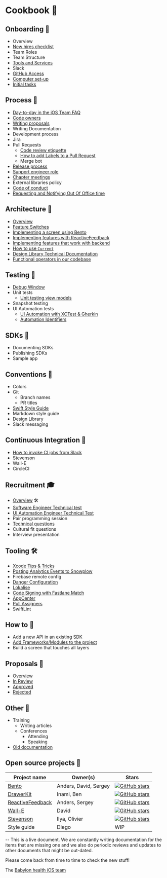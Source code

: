 # Cookbook 🥘

## Onboarding 🚢
  - Overview
  - [New hires checklist](https://github.com/babylonhealth/ios-playbook/blob/master/Cookbook/Technical-Documents/NewHiresCheckList.md)
  - Team Roles
  - Team Structure
  - [Tools and Services](https://github.com/babylonhealth/ios-playbook/blob/master/Cookbook/Technical-Documents/ToolsAndServices.md)
  - Slack
  - [GitHub Access](https://github.com/babylonhealth/ios-playbook/blob/master/Cookbook/Technical-Documents/NewHiresCheckList.md#github-access)
  - [Computer set-up](https://github.com/babylonhealth/ios-playbook/blob/master/Cookbook/Technical-Documents/NewHiresCheckList.md#install-prerequisites)
  - [Initial tasks](https://github.com/babylonhealth/ios-playbook/blob/master/Cookbook/Technical-Documents/NewHiresCheckList.md#whats-next)

## Process 🚓
  - [Day-to-day in the iOS Team FAQ](https://github.com/babylonhealth/ios-playbook/blob/master/Cookbook/Technical-Documents/WorkingAtBabylon.md)
  - [Code owners](https://github.com/babylonhealth/ios-playbook/blob/master/Cookbook/Proposals/CODEOWNERS.md)
  - [Writing proposals](https://github.com/babylonhealth/ios-playbook/blob/master/Cookbook/Technical-Documents/WritingAProposal.md)
  - Writing Documentation
  - Development process
  - Jira
  - Pull Requests
  	- [Code review etiquette](https://github.com/babylonhealth/ios-playbook/blob/master/Etiquette/CODE_REVIEW.md)
  	- [How to add Labels to a Pull Request](https://github.com/babylonhealth/ios-playbook/blob/master/Cookbook/Technical-Documents/LabelsInPRs.md)
  	- Merge bot
  - [Release process](https://github.com/babylonhealth/ios-playbook/blob/master/Cookbook/Technical-Documents/ReleaseProcess.md)
  - [Support engineer role](https://github.com/babylonhealth/ios-playbook/blob/master/Cookbook/Technical-Documents/SupportEngineerRole.md)
  - [Chapter meetings](https://github.com/babylonhealth/ios-playbook/blob/master/Cookbook/Technical-Documents/meetings-purpose.md)
  - External libraries policy
  - [Code of conduct](https://github.com/babylonhealth/ios-playbook/blob/master/Etiquette/README.md)
  - [Requesting and Notifying Out Of Office time](https://github.com/babylonhealth/ios-playbook/blob/master/Cookbook/Technical-Documents/OutOffOfficeRequest.md)

## Architecture 🗼
  - [Overview](https://github.com/babylonhealth/ios-playbook/blob/master/Cookbook/Technical-Documents/Architecture.md)
  - [Feature Switches](https://github.com/babylonhealth/ios-playbook/blob/master/Cookbook/Technical-Documents/FeatureSwitches.md)
  - [Implementing a screen using Bento](https://github.com/babylonhealth/ios-playbook/blob/master/Cookbook/Technical-Documents/From_0%25_to_100%25_with_Bento.md)
  - [Implementing features with ReactiveFeedback](https://ilya.puchka.me/implementing-features-with-reactivefeedback/)
  - [Implementing features that work with backend](https://github.com/babylonhealth/ios-playbook/blob/master/Cookbook/Technical-Documents/BackendFeatureHowTo.md)
  - [How to use `Current`](https://github.com/babylonhealth/ios-playbook/blob/master/Cookbook/Technical-Documents/Current-guide.md)
  - [Design Library Technical Documentation](https://github.com/babylonhealth/ios-playbook/blob/master/Cookbook/Technical-Documents/DesignLibrary.md)
  - [Functional operators in our codebase](https://github.com/babylonhealth/ios-playbook/blob/master/Cookbook/Technical-Documents/FunctionalOperators.md)

## Testing 🧪
  - [Debug Window](https://github.com/babylonhealth/ios-playbook/blob/master/Cookbook/Technical-Documents/TheDebugWindow.md)
  - Unit tests
     - [Unit testing view models](https://github.com/babylonhealth/ios-playbook/blob/master/Cookbook/Technical-Documents/UnitTestingViewModels.md)
  - Snapshot testing
  - UI Automation tests
     - [UI Automation with XCTest & Gherkin](https://github.com/babylonhealth/ios-playbook/blob/master/Cookbook/Technical-Documents/UIAutomation.md)  
     - [Automation Identifiers](https://github.com/babylonhealth/ios-playbook/blob/master/Cookbook/Technical-Documents/AutomationIdentifiers.md)

## SDKs 🌱
  - Documenting SDKs
  - Publishing SDKs
  - Sample app

## Conventions 🍊
  - Colors
  - Git
    - Branch names
    - PR titles
  - [Swift Style Guide](https://github.com/babylonhealth/ios-playbook/tree/master/Cookbook/Style-guide)
  - Markdown style guide
  - Design Library
  - Slack messaging

## Continuous Integration 🚦
  - [How to invoke CI jobs from Slack](https://github.com/babylonhealth/ios-playbook/blob/master/Cookbook/Technical-Documents/SlackCIIntegration.md)
  - Stevenson
  - Wall-E
  - CircleCI

## Recruitment 🎓
  - [Overview](https://github.com/babylonhealth/ios-playbook/blob/master/Interview/README.md) 🛠
  - [Software Engineer Technical test](https://github.com/babylonhealth/ios-playbook/blob/master/Interview/demo.md)
  - [UI Automation Engineer Technical Test](https://github.com/babylonhealth/ios-playbook/blob/master/Interview/AutomationExercise.md)
  - Pair programming session
  - [Technical questions](https://github.com/babylonhealth/ios-playbook/blob/master/Interview/questions.md)
  - Cultural fit questions
  - Interview presentation

## Tooling 🛠
  - [Xcode Tips & Tricks](https://github.com/babylonhealth/ios-playbook/blob/master/Cookbook/Technical-Documents/XcodeTips.md)
  - [Posting Analytics Events to Snowplow](https://github.com/babylonhealth/ios-playbook/blob/master/Cookbook/Technical-Documents/SnowplowHowTo.md)
  - Firebase remote config
  - [Danger Configuration](https://github.com/babylonhealth/ios-playbook/blob/master/Cookbook/Technical-Documents/DangerRules.md)
  - [Lokalise](https://github.com/babylonhealth/ios-playbook/blob/master/Cookbook/Technical-Documents/Lokalise.md)
  - [Code Signing with Fastlane Match](https://github.com/babylonhealth/ios-playbook/blob/master/Cookbook/Technical-Documents/FastlaneMatch.md)
  - [AppCenter](https://github.com/babylonhealth/ios-playbook/blob/master/Cookbook/Technical-Documents/AppCenter.md)
  - [Pull Assigners](https://github.com/babylonhealth/ios-playbook/blob/master/Cookbook/Technical-Documents/PullAssigners.md)
  - SwiftLint

## How to 🤔
  - Add a new API in an existing SDK
  - [Add Frameworks/Modules to the project](https://github.com/babylonhealth/ios-playbook/blob/master/Cookbook/Technical-Documents/AddingFrameworks.md)
  - Build a screen that touches all layers

## Proposals 📖
  - [Overview](https://github.com/babylonhealth/ios-playbook/blob/master/Cookbook/Technical-Documents/WritingAProposal.md)
  - [In Review](https://github.com/babylonhealth/ios-playbook/pulls?q=is%3Aopen+is%3Apr+label%3A%22Proposal+%F0%9F%99%88%22+label%3A%22Ready+for+Review+%F0%9F%9A%80%22)
  - [Approved](https://github.com/babylonhealth/ios-playbook/pulls?utf8=%E2%9C%93&q=is%3Apr+is%3Aclosed+label%3A%22Proposal+%F0%9F%99%88%22+is%3Amerged+)
  - [Rejected](https://github.com/babylonhealth/ios-playbook/pulls?utf8=%E2%9C%93&q=is%3Apr+is%3Aclosed+label%3A%22Proposal+%F0%9F%99%88%22+is%3Aunmerged)

## Other 👀
  - Training
    - Writing articles
    - Conferences
      - Attending
      - Speaking
  - [Old documentation](https://github.com/babylonhealth/babylon-ios/wiki/Old-Documentation)

## Open source projects 🚀
| Project name                  | Owner(s)                 | Stars        |
|-------------------------------|--------------------------| ------------ |
| [Bento](https://github.com/babylonhealth/Bento)                         | Anders, David, Sergey    | [![GitHub stars](https://img.shields.io/github/stars/babylonhealth/Bento.svg?style=social&label=Star&maxAge=2592000)](https://github.com/babylonhealth/Bento/stargazers/) |
| [DrawerKit](https://github.com/babylonhealth/DrawerKit)                     | Inami, Ben               |    [![GitHub stars](https://img.shields.io/github/stars/babylonhealth/DrawerKit.svg?style=social&label=Star&maxAge=2592000)](https://github.com/babylonhealth/DrawerKit/stargazers/) |
| [ReactiveFeedback](https://github.com/babylonhealth/ReactiveFeedback)              | Anders, Sergey           |    [![GitHub stars](https://img.shields.io/github/stars/babylonhealth/ReactiveFeedback.svg?style=social&label=Star&maxAge=2592000)](https://github.com/babylonhealth/ReactiveFeedback/stargazers/) |
| [Wall-E](https://github.com/babylonhealth/Wall-E)                        | David               |    [![GitHub stars](https://img.shields.io/github/stars/babylonhealth/Wall-E.svg?style=social&label=Star&maxAge=2592000)](https://github.com/babylonhealth/Wall-E/stargazers/)    |
| [Stevenson](https://github.com/babylonhealth/Stevenson)                     | Ilya, Olivier                     |    [![GitHub stars](https://img.shields.io/github/stars/babylonhealth/Stevenson.svg?style=social&label=Star&maxAge=2592000)](https://github.com/babylonhealth/Stevenson/stargazers/) |
| Style guide                   | Diego                    |    WIP       |

--
This is a live document. We are constantly writing documentation for the items that are missing one and we also do periodic reviews and updates to other documents that might be out-dated.

Please come back from time to time to check the new stuff!

The [Babylon health iOS team](http://github.com/babylonhealth)
